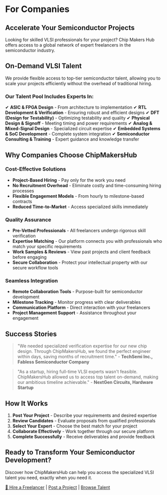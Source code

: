 # For Companies

## Accelerate Your Semiconductor Projects

Looking for skilled VLSI professionals for your project? Chip Makers Hub offers access to a global network of expert freelancers in the semiconductor industry.

## On-Demand VLSI Talent

We provide flexible access to top-tier semiconductor talent, allowing you to scale your projects efficiently without the overhead of traditional hiring.

### Our Talent Pool Includes Experts In:

✔ **ASIC & FPGA Design** - From architecture to implementation
✔ **RTL Development & Verification** - Ensuring robust and efficient designs
✔ **DFT (Design for Testability)** - Optimizing testability and quality
✔ **Physical Design & Signoff** - Meeting timing and power requirements
✔ **Analog & Mixed-Signal Design** - Specialized circuit expertise
✔ **Embedded Systems & SoC Development** - Complete system integration
✔ **Semiconductor Consulting & Training** - Expert guidance and knowledge transfer

## Why Companies Choose ChipMakersHub

### Cost-Effective Solutions

- **Project-Based Hiring** - Pay only for the work you need
- **No Recruitment Overhead** - Eliminate costly and time-consuming hiring processes
- **Flexible Engagement Models** - From hourly to milestone-based contracts
- **Reduced Time-to-Market** - Access specialized skills immediately

### Quality Assurance

- **Pre-Vetted Professionals** - All freelancers undergo rigorous skill verification
- **Expertise Matching** - Our platform connects you with professionals who match your specific requirements
- **Work Samples & Reviews** - View past projects and client feedback before engaging
- **Secure Collaboration** - Protect your intellectual property with our secure workflow tools

### Seamless Integration

- **Remote Collaboration Tools** - Purpose-built for semiconductor development
- **Milestone Tracking** - Monitor progress with clear deliverables
- **Communication Platform** - Direct interaction with your freelancers
- **Project Management Support** - Assistance throughout your engagement

## Success Stories

> "We needed specialized verification expertise for our new chip design. Through ChipMakersHub, we found the perfect engineer within days, saving months of recruitment time." - **TechSemi Inc., Fabless Semiconductor Company**

> "As a startup, hiring full-time VLSI experts wasn't feasible. ChipMakersHub allowed us to access top talent on-demand, making our ambitious timeline achievable." - **NextGen Circuits, Hardware Startup**

## How It Works

1. **Post Your Project** - Describe your requirements and desired expertise
2. **Review Candidates** - Evaluate proposals from qualified professionals
3. **Select Your Expert** - Choose the best match for your project
4. **Collaborate Effectively** - Work together through our secure platform
5. **Complete Successfully** - Receive deliverables and provide feedback

## Ready to Transform Your Semiconductor Development?

Discover how ChipMakersHub can help you access the specialized VLSI talent you need, exactly when you need it.

[🔗 Hire a Freelancer](#) | [Post a Project](#) | [Browse Talent](#) 
